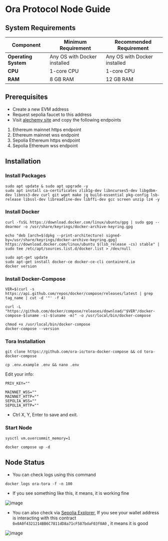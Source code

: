 # Ora Protocol Node Guide

## System Requirements

| Component        | Minimum Requirement        | Recommended Requirement  |
|------------------|----------------------------|--------------------------|
| **Operating System** | Any OS with Docker installed | Any OS with Docker installed |
| **CPU**           | 1-core CPU                 | 1-core CPU               |
| **RAM**           | 8 GB RAM                   | 12 GB RAM                |

## Prerequisites

- Create a new EVM address
- Request sepolia faucet to this address
- Visit [alechemy site](https://dashboard.alchemy.com/apps) and copy the following endpoints 
1. Ethereum mainnet https endpoint 
2. Ethereum mainnet wss endpoint
3. Sepolia Ethereum https endpoint
4. Sepolia Ethereum wss endpoint

## Installation
### Install Packages
```console
sudo apt update & sudo apt upgrade -y
sudo apt install ca-certificates zlib1g-dev libncurses5-dev libgdbm-dev libnss3-dev curl git wget make jq build-essential pkg-config lsb-release libssl-dev libreadline-dev libffi-dev gcc screen unzip lz4 -y
```
### Install Docker
```console
curl -fsSL https://download.docker.com/linux/ubuntu/gpg | sudo gpg --dearmor -o /usr/share/keyrings/docker-archive-keyring.gpg

echo "deb [arch=$(dpkg --print-architecture) signed-by=/usr/share/keyrings/docker-archive-keyring.gpg] https://download.docker.com/linux/ubuntu $(lsb_release -cs) stable" | sudo tee /etc/apt/sources.list.d/docker.list > /dev/null

sudo apt-get update
sudo apt-get install docker-ce docker-ce-cli containerd.io
docker version
```
### Install Docker-Compose
```console
VER=$(curl -s https://api.github.com/repos/docker/compose/releases/latest | grep tag_name | cut -d '"' -f 4)

curl -L "https://github.com/docker/compose/releases/download/"$VER"/docker-compose-$(uname -s)-$(uname -m)" -o /usr/local/bin/docker-compose

chmod +x /usr/local/bin/docker-compose
docker-compose --version
```
### Tora Installation
```console
git clone https://github.com/ora-io/tora-docker-compose && cd tora-docker-compose
```
```console
cp .env.example .env && nano .env
```
Edit your info:
```console
PRIV_KEY=""

MAINNET_WSS=""
MAINNET_HTTP=""
SEPOLIA_WSS=""
SEPOLIA_HTTP=""
```
* Ctrl X, Y, Enter to save and exit.
### Start Node
```console
sysctl vm.overcommit_memory=1
```
```console
docker compose up -d
```
## Node Status

- You can check logs using this command
```console
docker logs ora-tora -f -n 100
```
- If you see something like this, it means, it is working fine

![image](https://github.com/user-attachments/assets/d0f46d5f-159d-40a4-8cf7-21111f899a6f)

- You can also check via [Sepolia Explorer](https://sepolia.etherscan.io), If you see your wallet address is interacting with this contract `0x0A0f4321214BB6C7811dD8a71cF587bdaF03f0A0` , it means it is good

![image](https://github.com/user-attachments/assets/c256b783-8786-4123-8931-a85051e646db)



